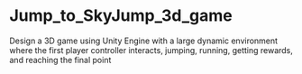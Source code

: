 # Jump_to_SkyJump_3d_game
Design a 3D game using Unity Engine with a large dynamic environment where the first player controller interacts, jumping, running, getting rewards, and reaching the final point
